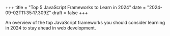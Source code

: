+++
title = "Top 5 JavaScript Frameworks to Learn in 2024"
date = "2024-09-02T11:35:17.309Z"
draft = false
+++

  An overview of the top JavaScript frameworks you should consider learning in 2024 to stay ahead in web development.
        